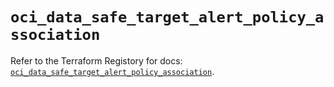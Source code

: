# `oci_data_safe_target_alert_policy_association`

Refer to the Terraform Registory for docs: [`oci_data_safe_target_alert_policy_association`](https://registry.terraform.io/providers/oracle/oci/6.18.0/docs/resources/data_safe_target_alert_policy_association).
